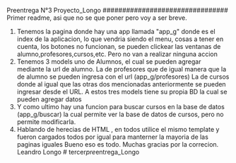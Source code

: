Preentrega  N°3 Proyecto_Longo
################################
Primer readme, asi que no se que poner pero voy a ser breve.
1) Tenemos la pagina donde hay una app llamada "app_g" donde es el index de la aplicacion, lo que vendria siendo el menu, cosas a tener en cuenta, los botones no funcionan, se pueden clickear las ventanas de alumno,profesores,cursos,etc.
Pero no van a realizar ninguna accion
2) Tenemos 3 models uno de Alumnos, el cual se pueden agregar mediante la url de alumno.
   La de profesores que de igual manera que la de alumno se pueden ingresa con el url (app_g/profesores)
   La de cursos donde al igual que las otras dos mencionadas anteriormente se pueden ingresar desde el URL. A estos tres models tiene su propia BD la cual se pueden agregar datos
3) Y como ultimo hay una funcion para buscar cursos en la base de datos (app_g/buscar) la cual permite ver la base de datos de cursos, pero no permite modificarla.
4) Hablando de herecias de HTML , en todos utilice el mismo template y fueron cargados todos por igual para manterner la mayoria de las paginas iguales
Bueno eso es todo. Muchas gracias por la correcion.
Leandro Longo
#   t e r c e r _ p r e _ e n t r e g a _ L o n g o  
 